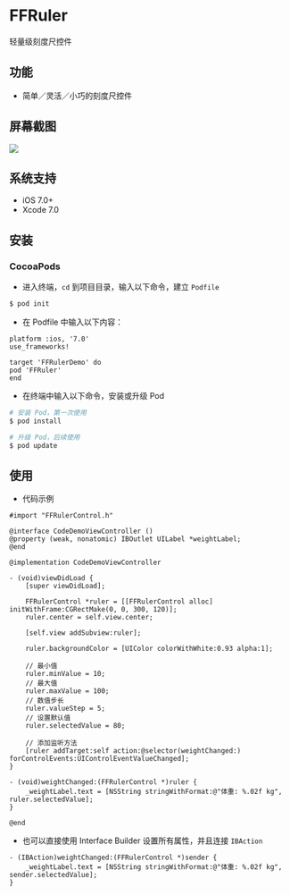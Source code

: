 # FFRuler

轻量级刻度尺控件

## 功能

* 简单／灵活／小巧的刻度尺控件

## 屏幕截图

![](https://github.com/liufan321/FFRuler/blob/master/screenshots/screenshots.gif?raw=true">)

## 系统支持

* iOS 7.0+
* Xcode 7.0

## 安装 

### CocoaPods

* 进入终端，`cd` 到项目目录，输入以下命令，建立 `Podfile`

```bash
$ pod init
```

* 在 Podfile 中输入以下内容：

```
platform :ios, '7.0'
use_frameworks!

target 'FFRulerDemo' do
pod 'FFRuler'
end
```

* 在终端中输入以下命令，安装或升级 Pod

```bash
# 安装 Pod，第一次使用
$ pod install

# 升级 Pod，后续使用
$ pod update
```

## 使用

* 代码示例

```objc
#import "FFRulerControl.h"

@interface CodeDemoViewController ()
@property (weak, nonatomic) IBOutlet UILabel *weightLabel;
@end

@implementation CodeDemoViewController

- (void)viewDidLoad {
    [super viewDidLoad];

    FFRulerControl *ruler = [[FFRulerControl alloc] initWithFrame:CGRectMake(0, 0, 300, 120)];
    ruler.center = self.view.center;

    [self.view addSubview:ruler];

    ruler.backgroundColor = [UIColor colorWithWhite:0.93 alpha:1];

    // 最小值
    ruler.minValue = 10;
    // 最大值
    ruler.maxValue = 100;
    // 数值步长
    ruler.valueStep = 5;
    // 设置默认值
    ruler.selectedValue = 80;

    // 添加监听方法
    [ruler addTarget:self action:@selector(weightChanged:) forControlEvents:UIControlEventValueChanged];
}

- (void)weightChanged:(FFRulerControl *)ruler {
    _weightLabel.text = [NSString stringWithFormat:@"体重: %.02f kg", ruler.selectedValue];
}

@end
```

* 也可以直接使用 Interface Builder 设置所有属性，并且连接 `IBAction`

```objc
- (IBAction)weightChanged:(FFRulerControl *)sender {
    _weightLabel.text = [NSString stringWithFormat:@"体重: %.02f kg", sender.selectedValue];
}
```



